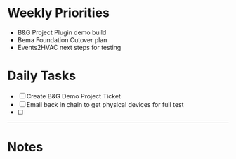 # Weekly Priorities
- B&G Project Plugin demo build
- Bema Foundation Cutover plan
- Events2HVAC next steps for testing
# Daily Tasks
- [ ] Create B&G Demo Project Ticket
- [ ] Email back in chain to get physical devices for full test
- [ ] 
---
# Notes
